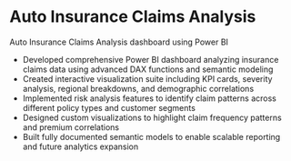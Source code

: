 # Auto Insurance Claims Analysis
Auto Insurance Claims Analysis dashboard using Power BI

- Developed comprehensive Power BI dashboard analyzing insurance claims data using advanced DAX functions and semantic modeling
- Created interactive visualization suite including KPI cards, severity analysis, regional breakdowns, and demographic correlations
- Implemented risk analysis features to identify claim patterns across different policy types and customer segments
- Designed custom visualizations to highlight claim frequency patterns and premium correlations
- Built fully documented semantic models to enable scalable reporting and future analytics expansion
